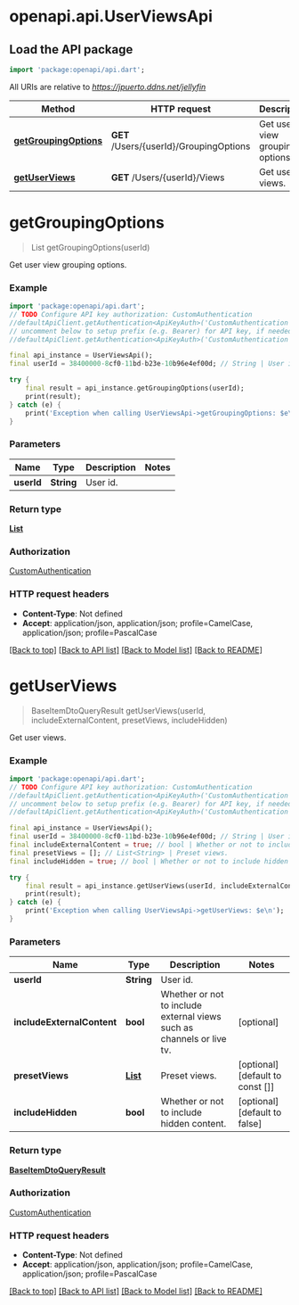 # openapi.api.UserViewsApi

## Load the API package
```dart
import 'package:openapi/api.dart';
```

All URIs are relative to *https://jpuerto.ddns.net/jellyfin*

Method | HTTP request | Description
------------- | ------------- | -------------
[**getGroupingOptions**](UserViewsApi.md#getgroupingoptions) | **GET** /Users/{userId}/GroupingOptions | Get user view grouping options.
[**getUserViews**](UserViewsApi.md#getuserviews) | **GET** /Users/{userId}/Views | Get user views.


# **getGroupingOptions**
> List<SpecialViewOptionDto> getGroupingOptions(userId)

Get user view grouping options.

### Example
```dart
import 'package:openapi/api.dart';
// TODO Configure API key authorization: CustomAuthentication
//defaultApiClient.getAuthentication<ApiKeyAuth>('CustomAuthentication').apiKey = 'YOUR_API_KEY';
// uncomment below to setup prefix (e.g. Bearer) for API key, if needed
//defaultApiClient.getAuthentication<ApiKeyAuth>('CustomAuthentication').apiKeyPrefix = 'Bearer';

final api_instance = UserViewsApi();
final userId = 38400000-8cf0-11bd-b23e-10b96e4ef00d; // String | User id.

try {
    final result = api_instance.getGroupingOptions(userId);
    print(result);
} catch (e) {
    print('Exception when calling UserViewsApi->getGroupingOptions: $e\n');
}
```

### Parameters

Name | Type | Description  | Notes
------------- | ------------- | ------------- | -------------
 **userId** | **String**| User id. | 

### Return type

[**List<SpecialViewOptionDto>**](SpecialViewOptionDto.md)

### Authorization

[CustomAuthentication](../README.md#CustomAuthentication)

### HTTP request headers

 - **Content-Type**: Not defined
 - **Accept**: application/json, application/json; profile=CamelCase, application/json; profile=PascalCase

[[Back to top]](#) [[Back to API list]](../README.md#documentation-for-api-endpoints) [[Back to Model list]](../README.md#documentation-for-models) [[Back to README]](../README.md)

# **getUserViews**
> BaseItemDtoQueryResult getUserViews(userId, includeExternalContent, presetViews, includeHidden)

Get user views.

### Example
```dart
import 'package:openapi/api.dart';
// TODO Configure API key authorization: CustomAuthentication
//defaultApiClient.getAuthentication<ApiKeyAuth>('CustomAuthentication').apiKey = 'YOUR_API_KEY';
// uncomment below to setup prefix (e.g. Bearer) for API key, if needed
//defaultApiClient.getAuthentication<ApiKeyAuth>('CustomAuthentication').apiKeyPrefix = 'Bearer';

final api_instance = UserViewsApi();
final userId = 38400000-8cf0-11bd-b23e-10b96e4ef00d; // String | User id.
final includeExternalContent = true; // bool | Whether or not to include external views such as channels or live tv.
final presetViews = []; // List<String> | Preset views.
final includeHidden = true; // bool | Whether or not to include hidden content.

try {
    final result = api_instance.getUserViews(userId, includeExternalContent, presetViews, includeHidden);
    print(result);
} catch (e) {
    print('Exception when calling UserViewsApi->getUserViews: $e\n');
}
```

### Parameters

Name | Type | Description  | Notes
------------- | ------------- | ------------- | -------------
 **userId** | **String**| User id. | 
 **includeExternalContent** | **bool**| Whether or not to include external views such as channels or live tv. | [optional] 
 **presetViews** | [**List<String>**](String.md)| Preset views. | [optional] [default to const []]
 **includeHidden** | **bool**| Whether or not to include hidden content. | [optional] [default to false]

### Return type

[**BaseItemDtoQueryResult**](BaseItemDtoQueryResult.md)

### Authorization

[CustomAuthentication](../README.md#CustomAuthentication)

### HTTP request headers

 - **Content-Type**: Not defined
 - **Accept**: application/json, application/json; profile=CamelCase, application/json; profile=PascalCase

[[Back to top]](#) [[Back to API list]](../README.md#documentation-for-api-endpoints) [[Back to Model list]](../README.md#documentation-for-models) [[Back to README]](../README.md)


